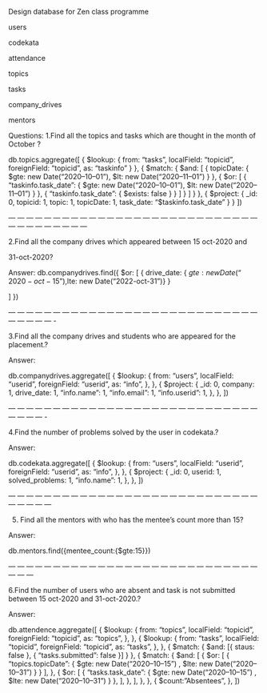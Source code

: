 Design database for Zen class programme

users

codekata

attendance

topics

tasks

company_drives

mentors

Questions:
1.Find all the topics and tasks which are thought in the month of October ?

db.topics.aggregate([
{
$lookup: {
from: “tasks”,
localField: “topicid”,
foreignField: “topicid”,
as: “taskinfo”
}
},
{
$match: {
$and: [
{ topicDate: { $gte: new Date(“2020–10–01”), $lt: new Date(“2020–11–01”) } },
{
$or: [
{ “taskinfo.task_date”: { $gte: new Date(“2020–10–01”), $lt: new Date(“2020–11–01”) } },
{ “taskinfo.task_date”: { $exists: false } }
]
}
]
}
},
{
$project: {
_id: 0,
topicid: 1,
topic: 1,
topicDate: 1,
task_date: “$taskinfo.task_date”
}
}
])

— — — — — — — — — — — — — — — — — — — — — — — — — — — — — — — — — — — — —

2.Find all the company drives which appeared between 15 oct-2020 and

31-oct-2020?

Answer:
db.companydrives.find({
$or: [
{ drive_date: { $gte: new Date(“2020-oct-15”) ,$lte: new Date(“2022-oct-31”)} }

]
})

— — — — — — — — — — — — — — — — — — — — — — — — — — — — — — — — — -

3.Find all the company drives and students who are appeared for the placement.?

Answer:

db.companydrives.aggregate([
{
$lookup: {
from: “users”,
localField: “userid”,
foreignField: “userid”,
as: “info”,
},
},
{
$project: {
_id: 0,
company: 1,
drive_date: 1,
“info.name”: 1,
“info.email”: 1,
“info.userid”: 1,
},
},
])

— — — — — — — — — — — — — — — — — — — — — — — — — — — — — — — — -

4.Find the number of problems solved by the user in codekata.?

Answer:

db.codekata.aggregate([
{
$lookup: {
from: “users”,
localField: “userid”,
foreignField: “userid”,
as: “info”,
},
},
{
$project: {
_id: 0,
userid: 1,
solved_problems: 1,
“info.name”: 1,
},
},
])

— — — — — — — — — — — — — — — — — — — — — — — — — — — — — — — — —

5. Find all the mentors with who has the mentee’s count more than 15?

Answer:

db.mentors.find({mentee_count:{$gte:15}})

— — — — — — — — — — — — — — — — — — — — — — — — — — — — — — —

6.Find the number of users who are absent and task is not submitted between 15 oct-2020 and 31-oct-2020.?

Answer:

db.attendence.aggregate([
{
$lookup: {
from: “topics”,
localField: “topicid”,
foreignField: “topicid”,
as: “topics”,
},
},
{
$lookup: {
from: “tasks”,
localField: “topicid”,
foreignField: “topicid”,
as: “tasks”,
},
},
{ $match: { $and: [{ staus: false }, { “tasks.submitted”: false }] } },
{
$match: {
$and: [
{
$or: [
{ “topics.topicDate”: { $gte: new Date(“2020–10–15”) , $lte: new Date(“2020–10–31”) } }
],
},
{
$or: [
{ “tasks.task_date”: { $gte: new Date(“2020–10–15”) , $lte: new Date(“2020–10–31”) } },
],
},
],
},
},
{
$count:”Absentees”,
},
])

